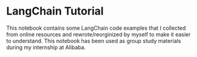 # LangChain Tutorial

This notebook contains some LangChain code examples that I collected from online resources and rewrote/reorginized by myself to make it easier to understand. This notebook has been used as group study materials during my internship at Alibaba.  

